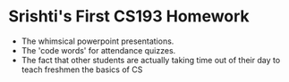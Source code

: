 # Srishti's First CS193 Homework
- The whimsical powerpoint presentations.
- The 'code words' for attendance quizzes.
- The fact that other students are actually taking time out of their day to teach freshmen the basics of CS
